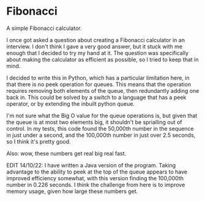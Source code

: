 # Fibonacci
A simple Fibonacci calculator.

I once got asked a question about creating a Fibonacci calculator in an interview. I don't think I gave 
a very good answer, but it stuck with me enough that I decided to try my hand at it. The question was 
specifically about making the calculator as efficient as possible, so I tried to keep that in mind.

I decided to write this in Python, which has a particular limitation here, in that there is no peek
operation for queues. This means that the operation requires removing both elements of the queue, then 
redundantly adding one back in. This could be solved by a switch to a language that has a peek operator, 
or by extending the inbuilt python queue.

I'm not sure what the Big O value for the queue operations is, but given that the queue is at most two 
elements big, it shouldn't be sprialling out of control. In my tests, this code found the 50,000th 
number in the sequence in just under a second, and the 100,000th number in just over 2.5 seconds, so I 
think it's pretty good.

Also: wow, these numbers get real big real fast.

EDIT 14/10/22: I have written a Java version of the program. Taking advantage to the ability to peek at
the top of the queue appears to have improved efficiency somewhat, with this version finding the 100,000th
number in 0.226 seconds. I think the challenge from here is to improve memory usage, given how large these
numbers get.
